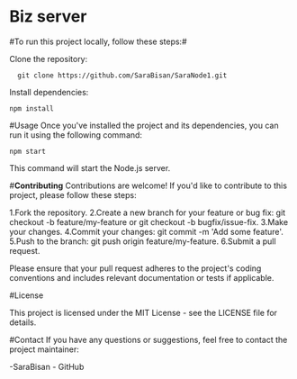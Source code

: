 # Biz server

#To run this project locally, follow these steps:#

Clone the repository:
```
  git clone https://github.com/SaraBisan/SaraNode1.git
```
Install dependencies:
```
npm install
```
#Usage
Once you've installed the project and its dependencies, you can run it using the following command:
```
npm start
```
This command will start the Node.js server.

#**Contributing**
Contributions are welcome! If you'd like to contribute to this project, please follow these steps:
<br>

1.Fork the repository.
2.Create a new branch for your feature or bug fix: git checkout -b feature/my-feature or git checkout -b bugfix/issue-fix.
3.Make your changes.
4.Commit your changes: git commit -m 'Add some feature'.
5.Push to the branch: git push origin feature/my-feature.
6.Submit a pull request.

Please ensure that your pull request adheres to the project's coding conventions and includes relevant documentation or tests if applicable.

#License

This project is licensed under the MIT License - see the LICENSE file for details.

#Contact
If you have any questions or suggestions, feel free to contact the project maintainer:

-SaraBisan - GitHub